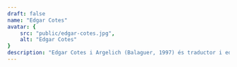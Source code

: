 ```yaml
---
draft: false
name: "Edgar Cotes"
avatar: {
    src: "public/edgar-cotes.jpg",
    alt: "Edgar Cotes"
}
description: "Edgar Cotes i Argelich (Balaguer, 1997) és traductor i editor, i també treballa subtitulant programes de 3Cat en directe. Amb només 20 anys, va publicar el recull de microrelats Els híbrids minvants (2017), i, més tard, ha publicat les novel·les Cordegel (2021), Un àngel cruel (2023, premi Ictineu a millor novel·la i premi del Festival 42 a autor revelació) i L'únic amic del foc (2024) i l'assaig Manuel de Pedrolo, punt final (2021). Ha traduït al català autors com H.P. Lovecraft, Adrian Tchaikovsky, Olaf Stapledon o Sequoia Nagamatsu. També copresenta el pòdcast sobre gèneres fantàstics Esperant el cometa."
---
```

